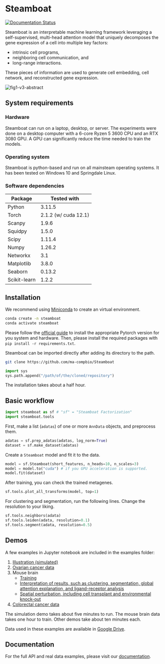 # Steamboat

[![Documentation Status](https://readthedocs.org/projects/steamboat/badge/?version=latest)](https://steamboat.readthedocs.io/en/latest/?badge=latest)

Steamboat is an interpretable machine learning framework leveraging a self-supervised, multi-head attention model that uniquely decomposes the gene expression of a cell into multiple key factors:
- intrinsic cell programs,
- neighboring cell communication, and 
- long-range interactions.

These pieces of information are used to generate cell embedding, cell network, and reconstructed gene expression.

![fig1-v3-abstract](https://github.com/user-attachments/assets/0fc4cbe1-b43c-48dc-9397-81881d2ecda7)

## System requirements

### Hardware
Steamboat can run on a laptop, desktop, or server. 
The experiments were done on a desktop computer with a 6-core Ryzen 5 3600 CPU and an RTX 3080 GPU. 
A GPU can significantly reduce the time needed to train the models.

### Operating system
Steamboat is python-based and run on all mainsteam operating systems. It has been tested on Windows 10 and Springdale Linux.

### Software dependencies
| Package      | Tested with          |
|--------------|----------------------|
| Python       | 3.11.5               |
| Torch        | 2.1.2 (w/ cuda 12.1) |
| Scanpy       | 1.9.6                |
| Squidpy      | 1.5.0                |
| Scipy        | 1.11.4               |
| Numpy        | 1.26.2               |
| Networkx     | 3.1                  |
| Matplotlib   | 3.8.0                |
| Seaborn      | 0.13.2               |
| Scikit-learn | 1.2.2                |

## Installation
We recommend using [Miniconda](https://www.anaconda.com/docs/getting-started/miniconda/install) to create an virtual environment.
```bash
conda create -n steamboat
conda activate steamboat
```
Please follow the [official guide](https://pytorch.org/get-started/locally/) to install the appropriate Pytorch version for you system and hardware.
Then, please install the required packages with `pip install -r requirements.txt`. 

Steamboat can be imported directly after adding its directory to the path.
```bash
git clone https://github.com/ma-compbio/Steamboat
```
```python
import sys
sys.path.append("/path/of/the/cloned/repository")
```

The installation takes about a half hour.

## Basic workflow
```python
import steamboat as sf # "sf" = "Steamboat Factorization"
import steamboat.tools
```

First, make a list (`adatas`) of one or more `AnnData` objects, and preprocess them.
```python
adatas = sf.prep_adatas(adatas, log_norm=True)
dataset = sf.make_dataset(adatas)
```

Create a `Steamboat` model and fit it to the data.
```python
model = sf.Steamboat(short_features, n_heads=10, n_scales=3)
model = model.to("cuda") # if you GPU acceleration is supported.
model.fit(dataset)
```

After training, you can check the trained metagenes.
```python
sf.tools.plot_all_transforms(model, top=1)
```

For clustering and segmentation, run the following lines. Change the resolution to your liking.
```python
sf.tools.neighbors(adata)
sf.tools.leiden(adata, resolution=0.1)
sf.tools.segment(adata, resolution=0.5)
```

## Demos
A few examples in Jupyter notebook are included in the examples folder: 
1. [Illustration (simulated)](https://github.com/ma-compbio/Steamboat/blob/main/examples/Ex0_tiny_simulation.ipynb)
2. [Ovarian cancer data](https://github.com/ma-compbio/Steamboat/blob/main/examples/Ex1_hgsc.ipynb)
3. Mouse brain
   - [Training](https://github.com/ma-compbio/Steamboat/blob/main/examples/Ex2_mouse_brain_train.ipynb)
   - [Interpretation of results, such as clustering, segmentation, global attention explanation, and ligand-receptor analysis](https://github.com/ma-compbio/Steamboat/blob/main/examples/Ex2_mouse_brain_interpretation.ipynb)
   - [Spatial perturbation, including cell transplant and environmental knock-out](https://github.com/ma-compbio/Steamboat/blob/main/examples/Ex2_mouse_brain_spatial_perturbation.ipynb)
4. [Colorectal cancer data](https://github.com/ma-compbio/Steamboat/blob/main/examples/Ex3_crc.ipynb)

The simulation demo takes about five minutes to run. The mouse brain data takes one hour to train. Other demos take about ten minutes each.

Data used in these examples are available in [Google Drive](https://drive.google.com/drive/folders/1PbLOhYRXp1TKVfPNPWiO4-F3ucsc4u8T?usp=sharing).

## Documentation
For the full API and real data examples, please visit our [documentation](https://steamboat.readthedocs.io/en/latest/).
